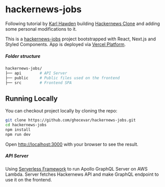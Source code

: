 # hackernews-jobs

Following tutorial by [Karl Hawden](https://github.com/karlhadwen) building [Hackernews Clone](https://www.youtube.com/watch?v=7DLRJj1YjvQ&t=7044s) and adding some personal modifications to it.

This is a [hackernews-jobs](https://hackernews-jobs.vercel.app/) project bootstrapped with React, Next.js and Styled Components. App is deployed via [Vercel Platform](https://vercel.com/).

##### Folder structure

```bash
hackernews-jobs/
├── api        # API Server
├── public     # Public files used on the frontend
├── src        # Frontend SPA
```

## Running Locally

You can checkout project locally by cloning the repo:

```bash
git clone https://github.com/ghocevar/hackernews-jobs.git
cd hackernews-jobs
npm install
npm run dev
```

Open [http://localhost:3000](http://localhost:3000) with your browser to see the result.

##### API Server

Using [Serverless Framework](https://serverless.com) to run Apollo GraphQL Server on AWS Lambda. Server fetches Hackernews API and make GraphQL endpoint to use it on the frontend.

